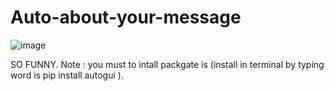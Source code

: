 # Auto-about-your-message
![image](https://user-images.githubusercontent.com/115343007/221220202-149d8501-6f1a-4bde-b740-1e2f53ae5aa4.png)

SO FUNNY.
Note : you must to intall packgate is (install in terminal by typing word is pip install autogui ).

